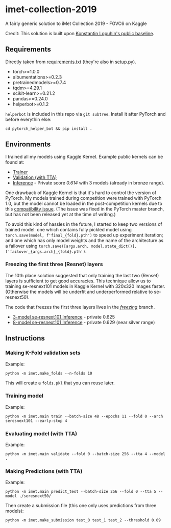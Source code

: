 # imet-collection-2019

A fairly generic solution to iMet Collection 2019 - FGVC6 on Kaggle

Credit: This solution is built upon [Konstantin Lopuhin's public baseline](https://github.com/lopuhin/kaggle-imet-2019).

## Requirements

Directly taken from [requirements.txt](requirements.txt) (they're also in [setup.py](setup.py)).

* torch>=1.0.0
* albumentations>=0.2.3
* pretrainedmodels>=0.7.4
* tqdm>=4.29.1
* scikit-learn>=0.21.2
* pandas>=0.24.0
* helperbot>=0.1.2

`helperbot` is included in this repo via `git subtree`. Install it after PyTorch and before everythin else:

```
cd pytorch_helper_bot && pip install .
```

## Environments

I trained all my models using Kaggle Kernel. Example public kernels can be found at:

* [Trainer](https://www.kaggle.com/ceshine/imet-trainer)
* [Validation (with TTA)](https://www.kaggle.com/ceshine/imet-validation-kernel-public)
* [Inference](https://www.kaggle.com/ceshine/imet-inference-kernel-public?scriptVersionId=16663008) - Private score *0.614* with 3 models (already in bronze range).

One drawback of Kaggle Kernel is that it's hard to control the version of PyTorch. My models trained during competition were trained with PyTorch 1.0, but the model cannot be loaded in the post-competition kernels due to this [compatibility issue](https://github.com/pytorch/pytorch/issues/20756). (The issue was fixed in the PyTorch master branch, but has not been released yet at the time of writing.)

To avoid this kind of hassles in the future, I started to keep two versions of trained model: one which contains fully pickled model using `torch.save(model, f'final_{fold}.pth')` to speed up experiment iteration; and one which has only model weights and the name of the architecture as a failover using `torch.save([args.arch, model.state_dict()], f'failover_{args.arch}_{fold}.pth')`.

### Freezing the first three (Resnet) layers

The 10th place solution suggested that only training the last two (Renset) layers is sufficient to get good accuracies. This technique allow us to training se-resnext101 models in Kaggle Kernel with 320x320 images faster. (Otherwise the models will be underfit and underperformed relative to se-resnext50).

The code that freezes the first three layers lives in the [*freezing*](https://github.com/ceshine/imet-collection-2019/tree/freezing) branch.

* [3-model se-resnext101 Inference](https://www.kaggle.com/ceshine/imet-inference-kernel-public?scriptVersionId=17497470) - private 0.625
* [8-model se-resnext101 Inference](https://www.kaggle.com/ceshine/imet-inference-kernel-public?scriptVersionId=17498665) - private 0.629 (near silver range)

## Instructions

### Making K-Fold validation sets

Example:

```
python -m imet.make_folds --n-folds 10
```

This will create a `folds.pkl` that you can reuse later.

### Training model

Example:

```
python -m imet.main train --batch-size 48 --epochs 11 --fold 0 --arch seresnext101 --early-stop 4
```

### Evaluating model (with TTA)

Example:

```
python -m imet.main validate --fold 0 --batch-size 256 --tta 4 --model .
```

### Making Predictions (with TTA)

Example:

```
python -m imet.main predict_test --batch-size 256 --fold 0 --tta 5 --model ./seresnext50/
```

Then create a submission file (this one only uses predictions from three models):

```
python -m imet.make_submission test_0 test_1 test_2 --threshold 0.09
```